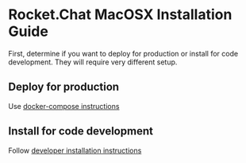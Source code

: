 # Rocket.Chat MacOSX Installation Guide

First, determine if you want to deploy for production  or  install for code development.  They will require very different setup.


## Deploy for production

Use [docker-compose instructions](https://rocket.chat/docs/installation/docker-containers/docker-compose)

## Install for code development


Follow [developer installation instructions](https://rocket.chat/docs/developer-guides/pre-requisites/)
